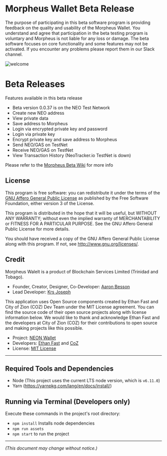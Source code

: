 # Morpheus Wallet Beta Release

The purpose of participating in this beta software program is providing feedback on the quality and usability of the Morpheus Wallet. You understand and agree that participation in the beta testing program is voluntary and Morpheus is not liable for any loss or damage. The beta software focuses on core functionality and some features may not be activated. If you encounter any problems please report them in our Slack channel.

![welcome](https://user-images.githubusercontent.com/13420186/32306119-eeee1a6a-bf4f-11e7-8e92-9c17d4813c67.png)

# Beta Releases

Features available in this beta release

- Beta version 0.0.37 is on the NEO Test Network
- Create new NEO address
- View private data
- Save address to Morpheus
- Login via encrypted private key and password
- Login via private key
- Encrypt private key and save address to Morpheus
- Send NEO/GAS on TestNet
- Receive NEO/GAS on TestNet
- View Transaction History (NeoTracker.io TestNet is down)

Please refer to the [Morpheus Beta Wiki](https://github.com/MorpheusWallet/beta/wiki) for more info


## License

This program is free software: you can redistribute it under the terms of the [GNU Affero General Public License](https://github.com/MorpheusWallet/beta/blob/master/License.md) as published by the Free Software Foundation, either version 3 of the License.

This program is distributed in the hope that it will be useful, but WITHOUT ANY WARRANTY; without even the implied warranty of MERCHANTABILITY or FITNESS FOR A PARTICULAR PURPOSE.  See the GNU Affero General Public License for more details.

You should have received a copy of the GNU Affero General Public License along with this program.  If not, see <http://www.gnu.org/licenses/>.

## Credit

Morpheus Walelt is a product of Blockchain Services Limited (Trinidad and Tobago).

 - Founder, Creator, Designer, Co-Developer: [Aaron Besson](https://github.com/MorpheusAdministrator)
 - Lead Developer: [Krs Joseph](https://github.com/krsjoseph)

This application uses Open Source components created by Ethan Fast and City of Zion (COZ) Dev Team under the MIT License agreement. You can find the source code of their open source projects along with license information below. We would like to thank and acknowledge Ethan Fast and the developers at City of Zion (COZ) for their contributions to open source and making projects like this possible.

 - Project: [NEON Wallet](https://github.com/CityOfZion/neon-wallet)
 - Developers: [Ethan Fast](https://github.com/Ejhfast) and [CoZ](https://github.com/CityOfZion)
 - License: [MIT License](https://github.com/CityOfZion/neon-wallet/blob/dev/LICENSE.md)
 
_____

## Required Tools and Dependencies

  - Node (This project uses the current LTS node version, which is `v6.11.0`)
  - Yarn (https://yarnpkg.com/lang/en/docs/install/)

## Running via Terminal (Developers only)

Execute these commands in the project's root directory:

  - `npm install` Installs node dependencies
  - `npm run assets`
  - `npm start` to run the project

-----

*(This document may change without notice.)*

